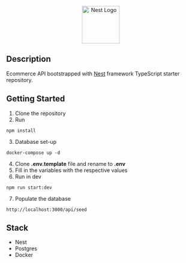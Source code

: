 <p align="center">
  <a href="http://nestjs.com/" target="blank"><img src="https://nestjs.com/img/logo-small.svg" width="100" alt="Nest Logo" /></a>
</p>

## Description

 Ecommerce API bootstrapped with [Nest](https://github.com/nestjs/nest) framework TypeScript starter repository.

## Getting Started
1. Clone the repository
2. Run
```
npm install
```
3. Database set-up
```
docker-compose up -d
```
4. Clone __.env.template__ file and rename to __.env__
5. Fill in the variables with the respective values
6. Run in dev
```
npm run start:dev
```
7. Populate the database
```
http://localhost:3000/api/seed
```

## Stack
* Nest
* Postgres
* Docker